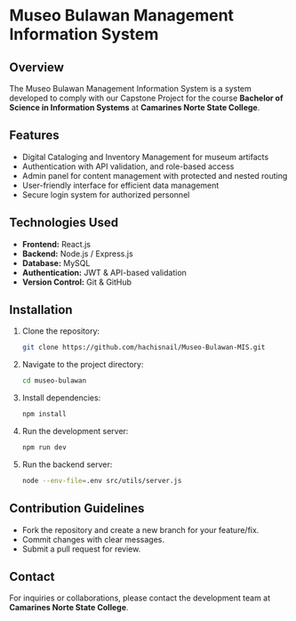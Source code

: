 # Museo Bulawan Management Information System

## Overview
The Museo Bulawan Management Information System is a system developed to comply with our Capstone Project for the course **Bachelor of Science in Information Systems** at **Camarines Norte State College**.

## Features
- Digital Cataloging and Inventory Management for museum artifacts
- Authentication with API validation, and role-based access
- Admin panel for content management with protected and nested routing
- User-friendly interface for efficient data management
- Secure login system for authorized personnel

## Technologies Used
- **Frontend:** React.js
- **Backend:** Node.js / Express.js
- **Database:** MySQL
- **Authentication:** JWT & API-based validation
- **Version Control:** Git & GitHub

## Installation
1. Clone the repository:
   ```sh
   git clone https://github.com/hachisnail/Museo-Bulawan-MIS.git
   ```
2. Navigate to the project directory:
   ```sh
   cd museo-bulawan
   ```
3. Install dependencies:
   ```sh
   npm install
   ```
4. Run the development server:
   ```sh
   npm run dev
   ```
5. Run the backend server:
   ```sh
   node --env-file=.env src/utils/server.js
   ```

## Contribution Guidelines
- Fork the repository and create a new branch for your feature/fix.
- Commit changes with clear messages.
- Submit a pull request for review.

## Contact
For inquiries or collaborations, please contact the development team at **Camarines Norte State College**.

